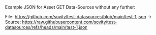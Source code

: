 Example JSON for Asset GET Data-Sources without any further:

File: https://github.com/sovity/test-datasources/blob/main/test-1.json
->
Source: https://raw.githubusercontent.com/sovity/test-datasources/refs/heads/main/test-1.json
